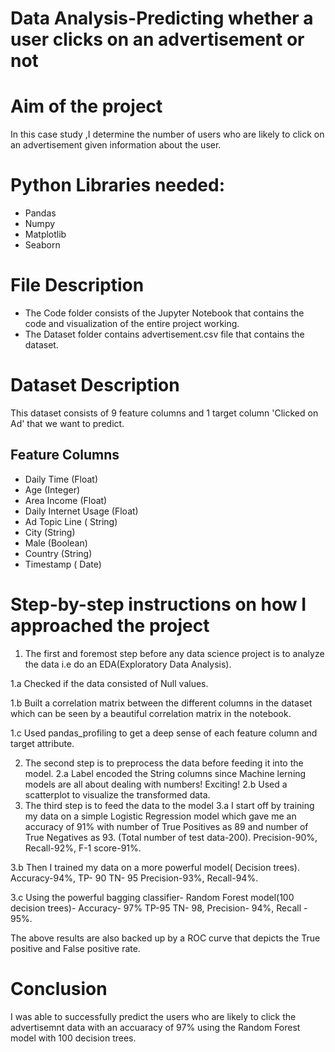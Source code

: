 # Data Analysis-Predicting whether a user clicks on an advertisement or not

# Aim of the project
In this case study ,I determine the number of users who are likely to click on an advertisement given information about the user.

# Python Libraries needed:
* Pandas
* Numpy
* Matplotlib
* Seaborn

# File Description
* The Code folder consists of the Jupyter Notebook that contains the code and visualization of the entire project working.
* The Dataset folder contains advertisement.csv file that contains the dataset.


# Dataset Description
This dataset consists of 9 feature columns and 1 target column 'Clicked on Ad' that we want to predict.
## Feature Columns
* Daily Time (Float)
* Age (Integer)
* Area Income (Float)
* Daily Internet Usage (Float)
* Ad Topic Line ( String)
* City (String)
* Male (Boolean)
* Country (String)
* Timestamp ( Date)

# Step-by-step instructions on how I approached the project
1. The first and foremost step before any data science project is to analyze the data i.e do an EDA(Exploratory Data Analysis).

  1.a  Checked if the data consisted of Null values.
  
  1.b  Built a correlation matrix between the different columns in the dataset which can be seen by a beautiful correlation matrix in the notebook.
  
  1.c Used pandas_profiling to get a deep sense of each feature column and target attribute.
  
2.  The second step is to preprocess the data before feeding it into the model.
  2.a Label encoded the String columns since Machine lerning models are all about dealing with numbers! Exciting!
  2.b Used a scatterplot to visualize the transformed data.
3.  The third step is to feed the data to the model
  3.a I start off by training my data on a simple Logistic Regression model which gave me an accuracy of 91% with number of True Positives as 89 and number of True Negatives as 93. (Total number of test data-200). Precision-90%, Recall-92%, F-1 score-91%.
  
  3.b Then I trained my data on a more powerful model( Decision trees). Accuracy-94%, TP- 90 TN- 95 Precision-93%, Recall-94%.
  
  3.c Using the powerful bagging classifier- Random Forest model(100 decision trees)- Accuracy- 97% TP-95 TN- 98, Precision- 94%, Recall - 95%.
  
The above results are also backed up by a ROC curve that depicts the True positive and False positive rate.

# Conclusion
I was able to successfully predict the users who are likely to click the advertisemnt data with an accuaracy of 97% using the Random Forest model with 100 decision trees.


  
  
